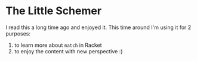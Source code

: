 # The Little Schemer

I read this a long time ago and enjoyed it. This time around I'm using
it for 2 purposes:

1. to learn more about `match` in Racket
2. to enjoy the content with new perspective :)

